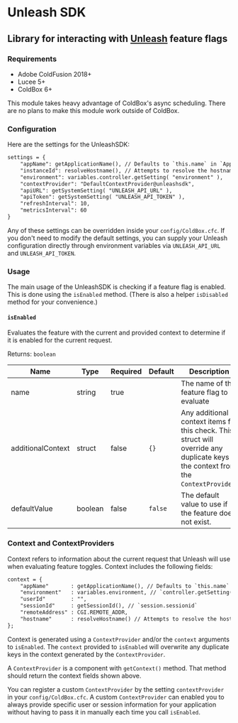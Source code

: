 # Unleash SDK

## Library for interacting with [Unleash](https://www.getunleash.io/) feature flags

### Requirements

- Adobe ColdFusion 2018+
- Lucee 5+
- ColdBox 6+

This module takes heavy advantage of ColdBox's async scheduling. There are no plans to make this module work outside of ColdBox.

### Configuration

Here are the settings for the UnleashSDK:

```cfc
settings = {
    "appName": getApplicationName(), // Defaults to `this.name` in `Application.cfc`.
    "instanceId": resolveHostname(), // Attempts to resolve the hostname. "unknown", otherwise.
    "environment": variables.controller.getSetting( "environment" ),
    "contextProvider": "DefaultContextProvider@unleashsdk",
    "apiURL": getSystemSetting( "UNLEASH_API_URL" ),
    "apiToken": getSystemSetting( "UNLEASH_API_TOKEN" ),
    "refreshInterval": 10,
    "metricsInterval": 60
}
```

Any of these settings can be overridden inside your `config/ColdBox.cfc`.
If you don't need to modify the default settings, you can supply your Unleash
configuration directly through environment variables via `UNLEASH_API_URL` and `UNLEASH_API_TOKEN`.

### Usage

The main usage of the UnleashSDK is checking if a feature flag is enabled. This is done using the `isEnabled` method.
(There is also a helper `isDisabled` method for your convenience.)

#### `isEnabled`

Evaluates the feature with the current and provided context to determine if it is enabled for the current request.

Returns: `boolean`

| Name              | Type    | Required | Default | Description                                                                                                                          |
| ----------------- | ------- | -------- | ------- | ------------------------------------------------------------------------------------------------------------------------------------ |
| name              | string  | true     |         | The name of the feature flag to evaluate                                                                                             |
| additionalContext | struct  | false    | `{}`    | Any additional context items for this check. This struct will override any duplicate keys in the context from the `ContextProvider`. |
| defaultValue      | boolean | false    | `false` | The default value to use if the feature does not exist.                                                                              |

### Context and ContextProviders

Context refers to information about the current request that Unleash will use when
evaluating feature toggles. Context includes the following fields:

```cfc
context = {
    "appName"       : getApplicationName(), // Defaults to `this.name` in `Application.cfc`
    "environment"   : variables.environment, // `controller.getSetting( "environment" )`
    "userId"        : "",
    "sessionId"     : getSessionId(), // `session.sessionid`
    "remoteAddress" : CGI.REMOTE_ADDR,
    "hostname"      : resolveHostname() // Attempts to resolve the hostname. "unknown", otherwise.
};
```

Context is generated using a `ContextProvider` and/or the `context` arguments to `isEnabled`.
The `context` provided to `isEnabled` will overwrite any duplicate keys in the context
generated by the `ContextProvider`.

A `ContextProvider` is a component with `getContext()` method. That method should return
the context fields shown above.

You can register a custom `ContextProvider` by the setting `contextProvider` in your `config/ColdBox.cfc`.
A custom `ContextProvider` can enabled you to always provide specific user or session information
for your application without having to pass it in manually each time you call `isEnabled`.
